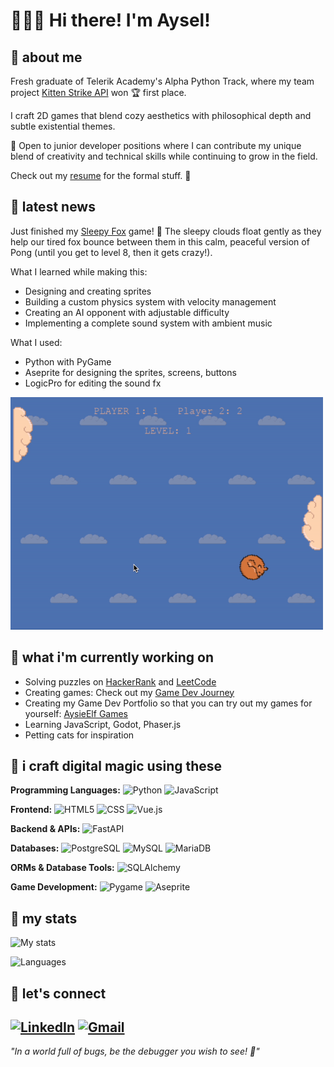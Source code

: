 # 👩🏻‍💻 Hi there! I'm Aysel!

## 🐾 about me
Fresh graduate of Telerik Academy's Alpha Python Track, where my team project [Kitten Strike API](https://github.com/Alpha63-Match-Score/Match_Score) won 🏆 first place.

I craft 2D games that blend cozy aesthetics with philosophical depth and subtle existential themes.

🚀 Open to junior developer positions where I can contribute my unique blend of creativity and technical skills while continuing to grow in the field.

Check out my [resume](https://github.com/aysieelf/aysieelf/blob/main/AyselKaradayiResume.pdf) for the formal stuff. 📝

## 🐾 latest news
Just finished my [Sleepy Fox](https://github.com/aysieelf/Sleepy-Fox) game! 🦊 The sleepy clouds float gently as they help our tired fox bounce between them in this calm, peaceful version of Pong (until you get to level 8, then it gets crazy!).

What I learned while making this: 
- Designing and creating sprites
- Building a custom physics system with velocity management 
- Creating an AI opponent with adjustable difficulty 
- Implementing a complete sound system with ambient music 

What I used:
- Python with PyGame
- Aseprite for designing the sprites, screens, buttons
- LogicPro for editing the sound fx

<img src="gameplay.gif" width="500" height="372" alt="Demo">

## 🐾 what i'm currently working on
- Solving puzzles on [HackerRank](https://github.com/aysieelf/HackerRank-Solutions) and [LeetCode](https://github.com/aysieelf/LeetCode-Solutions)
- Creating games: Check out my [Game Dev Journey](https://github.com/aysieelf/Game-Dev-Journey)
- Creating my Game Dev Portfolio so that you can try out my games for yourself: [AysieElf Games](https://github.com/aysieelf/AysieElf-Games)
- Learning JavaScript, Godot, Phaser.js
- Petting cats for inspiration

## 🌈 i craft digital magic using these
**Programming Languages:**
![Python](https://img.shields.io/badge/Python-3776AB?style=for-the-badge&logo=python&logoColor=white)
![JavaScript](https://img.shields.io/badge/JavaScript-F7DF1E?style=for-the-badge&logo=javascript&logoColor=black)

**Frontend:**
![HTML5](https://img.shields.io/badge/HTML5-E34F26?style=for-the-badge&logo=html5&logoColor=white)
![CSS](https://img.shields.io/badge/CSS-1572B6?style=for-the-badge&logo=css3&logoColor=white)
![Vue.js](https://img.shields.io/badge/Vue.js-4FC08D?style=for-the-badge&logo=vue.js&logoColor=white)

**Backend & APIs:**
![FastAPI](https://img.shields.io/badge/FastAPI-009688?style=for-the-badge&logo=fastapi&logoColor=white)

**Databases:**
![PostgreSQL](https://img.shields.io/badge/PostgreSQL-316192?style=for-the-badge&logo=postgresql&logoColor=white)
![MySQL](https://img.shields.io/badge/MySQL-4479A1?style=for-the-badge&logo=mysql&logoColor=white)
![MariaDB](https://img.shields.io/badge/MariaDB-003545?style=for-the-badge&logo=mariadb&logoColor=white)

**ORMs & Database Tools:**
![SQLAlchemy](https://img.shields.io/badge/SQLAlchemy-D71F00?style=for-the-badge&logo=sqlalchemy&logoColor=white)

**Game Development:**
![Pygame](https://img.shields.io/badge/Pygame-2C2D72?style=for-the-badge&logo=python&logoColor=white)
![Aseprite](https://img.shields.io/badge/Aseprite-7D929E?style=for-the-badge&logo=aseprite&logoColor=white)

## 🐾 my stats

![My stats](https://streak-stats.vercel.app/?user=aysieelf&theme=radical)

![Languages](https://github-readme-stats.vercel.app/api/top-langs/?username=aysieelf&layout=compact&theme=radical&count_private=true&include_all_commits=true&cache_seconds=1800)

## 🐾 let's connect

[![LinkedIn](https://img.shields.io/badge/linkedin-%230077B5.svg?style=for-the-badge&logo=linkedin&logoColor=white)](https://www.linkedin.com/in/aysieelf/)
[![Gmail](https://img.shields.io/badge/Gmail-D14836?style=for-the-badge&logo=gmail&logoColor=white)](mailto:aysie.elf@gmail.com)
---
*"In a world full of bugs, be the debugger you wish to see! 🐝"*
